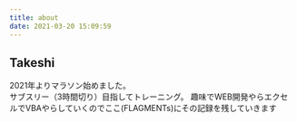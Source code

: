 ```yaml
---
title: about
date: 2021-03-20 15:09:59
---
```

## Takeshi
2021年よりマラソン始めました。  
サブスリー（3時間切り）目指してトレーニング。 
趣味でWEB開発やらエクセルでVBAやらしていくのでここ(FLAGMENTs)にその記録を残していきます